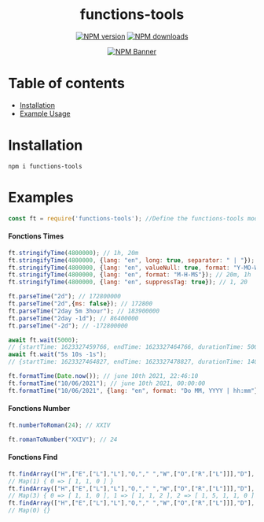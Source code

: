 <div align="center">
  <h1>functions-tools</h1>
  <p>
    <a href="https://www.npmjs.com/package/functions-tools"><img src="https://img.shields.io/npm/v/functions-tools?maxAge=3600" alt="NPM version" /></a>
    <a href="https://www.npmjs.com/package/functions-tools"><img src="https://img.shields.io/npm/dt/functions-tools?maxAge=3600" alt="NPM downloads" /></a>
  </p>
  <p>
    <a href="https://www.npmjs.com/package/functions-tools"><img src="https://nodei.co/npm/functions-tools.png?downloads=true&stars=true" alt="NPM Banner"></a>
  </p>
</div>

# Table of contents

- [Installation](#installation)
- [Example Usage](#examples)

# Installation
```shContact
npm i functions-tools
```

# Examples
```js
const ft = require('functions-tools'); //Define the functions-tools module
```
#### Fonctions Times
```js
ft.stringifyTime(4800000); // 1h, 20m
ft.stringifyTime(4800000, {lang: "en", long: true, separator: " | "}); // 1 hour | 20 minutes
ft.stringifyTime(4800000, {lang: "en", valueNull: true, format: "Y-MO-W-D-H-M-S-MS"}); // 0y, 0mo, 0w, 0d, 1h, 20m, 0s, 0ms
ft.stringifyTime(4800000, {lang: "en", format: "M-H-MS"}); // 20m, 1h
ft.stringifyTime(4800000, {lang: "en", suppressTag: true}); // 1, 20

ft.parseTime("2d"); // 172800000
ft.parseTime("2d",{ms: false}); // 172800
ft.parseTime("2day 5m 3hour"); // 183900000
ft.parseTime("2day -1d"); // 86400000
ft.parseTime("-2d"); // -172800000

await ft.wait(5000); 
// {startTime: 1623327459766, endTime: 1623327464766, durationTime: 5000}
await ft.wait("5s 10s -1s");
// {startTime: 1623327464827, endTime: 1623327478827, durationTime: 14000}

ft.formatTime(Date.now()); // june 10th 2021, 22:46:10
ft.formatTime("10/06/2021"); // june 10th 2021, 00:00:00
ft.formatTime("10/06/2021", {lang: "en", format: "Do MM, YYYY | hh:mm"}); // 06th Oct, 2021 | 00:00
```
#### Fonctions Number
```js
ft.numberToRoman(24); // XXIV

ft.romanToNumber("XXIV"); // 24
```
#### Fonctions Find
```js
ft.findArray(["H",["E",["L"],"L"],"O,"," ","W",["O",["R",["L"]]],"D"], "L");
// Map(1) { 0 => [ 1, 1, 0 ] }
ft.findArray(["H",["E",["L"],"L"],"O,"," ","W",["O",["R",["L"]]],"D"], "L", {all: true});
// Map(3) { 0 => [ 1, 1, 0 ], 1 => [ 1, 1, 2 ], 2 => [ 1, 5, 1, 1, 0 ] }
ft.findArray(["H",["E",["L"],"L"],"O,"," ","W",["O",["R",["L"]]],"D"], "P");
// Map(0) {}
```